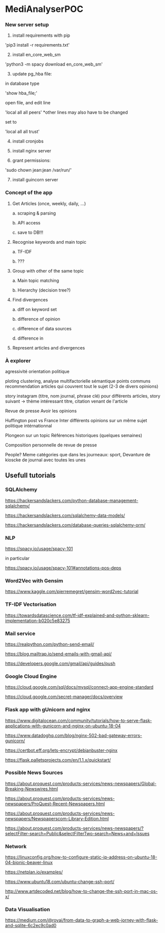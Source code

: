 # MediAnalyserPOC

### New server setup

1. install requirements with pip

'pip3 install -r requirements.txt'

2. install en_core_web_sm

'python3 -m spacy download en_core_web_sm'

3. update pg_hba file:

in database type

'show hba_file;'

open file, and edit line

'local all all peers'
\*other lines may also have to be changed

set to

'local all all trust'

4. install cronjobs

5. install nginx server

6. grant permissions:

'sudo chown jean:jean /var/run/'

7. install guincorn server

### Concept of the app

1. Get Articles (once, weekly, daily, ...)

    a. scraping & parsing

    b. API access

    c. save to DB!!!

2. Recognise keywords and main topic

    a. TF-IDF

    b. ???

3. Group with other of the same topic

    a. Main topic matching

    b. Hierarchy (decision tree?)

4. Find divergences

    a. diff on keyword set

    b. difference of opinion

    c. difference of data sources

    d. difference in

5. Represent articles and divergences

### À explorer

agressivité
orientation politique

ploting
clustering, analyse multifactorielle sémantique points communs
recommendation articles qui couvrent tout le sujet (2-3 de divers opinions)

story instagram (titre, nom journal, phrase clé) pour différents articles, story suivant -> thème intéressant
titre, citation venant de l'article

Revue de presse
Avoir les opinions

Huffington post vs France Inter
différents opinions sur un même sujet politique intérnationnal

Plongeon sur un topic
Références historiques (quelques semaines)

Composition personnelle de revue de presse

People? Meme catégories que dans les journeaux: sport,
Devanture de kioscke de journal avec toutes les unes

## Usefull tutorials

### SQLAlchemy

https://hackersandslackers.com/python-database-management-sqlalchemy/

https://hackersandslackers.com/sqlalchemy-data-models/

https://hackersandslackers.com/database-queries-sqlalchemy-orm/

### NLP

https://spacy.io/usage/spacy-101

in particular

https://spacy.io/usage/spacy-101#annotations-pos-deps

### Word2Vec with Gensim

https://www.kaggle.com/pierremegret/gensim-word2vec-tutorial

### TF-IDF Vectorisation

https://towardsdatascience.com/tf-idf-explained-and-python-sklearn-implementation-b020c5e83275

### Mail service

https://realpython.com/python-send-email/

https://blog.mailtrap.io/send-emails-with-gmail-api/

https://developers.google.com/gmail/api/guides/push

### Google Cloud Engine

https://cloud.google.com/sql/docs/mysql/connect-app-engine-standard

https://cloud.google.com/secret-manager/docs/overview

### Flask app with gUnicorn and nginx

https://www.digitalocean.com/community/tutorials/how-to-serve-flask-applications-with-gunicorn-and-nginx-on-ubuntu-18-04

https://www.datadoghq.com/blog/nginx-502-bad-gateway-errors-gunicorn/

https://certbot.eff.org/lets-encrypt/debianbuster-nginx

https://flask.palletsprojects.com/en/1.1.x/quickstart/

### Possible News Sources

https://about.proquest.com/products-services/news-newspapers/Global-Breaking-Newswires.html

https://about.proquest.com/products-services/news-newspapers/ProQuest-Recent-Newspapers.html

https://about.proquest.com/products-services/news-newspapers/Newspaperscom-Library-Edition.html

https://about.proquest.com/products-services/news-newspapers/?selectFilter-search=Public&selectFilterTwo-search=News+and+Issues

### Network

https://linuxconfig.org/how-to-configure-static-ip-address-on-ubuntu-18-04-bionic-beaver-linux

https://netplan.io/examples/

https://www.ubuntu18.com/ubuntu-change-ssh-port/

http://www.artdecoded.net/blog/how-to-change-the-ssh-port-in-mac-os-x/

### Data Visualisation

https://medium.com/@rovai/from-data-to-graph-a-web-jorney-with-flask-and-sqlite-6c2ec9c0ad0
